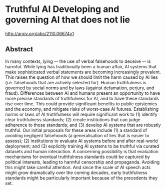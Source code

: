 # Truthful AI Developing and governing AI that does not lie
http://arxiv.org/abs/2110.06674v1
## Abstract
In many contexts, lying -- the use of verbal falsehoods to deceive -- is harmful. While lying has traditionally been a human affair, AI systems that make sophisticated verbal statements are becoming increasingly prevalent. This raises the question of how we should limit the harm caused by AI lies (i.e. falsehoods that are actively selected for). Human truthfulness is governed by social norms and by laws (against defamation, perjury, and fraud). Differences between AI and humans present an opportunity to have more precise standards of truthfulness for AI, and to have these standards rise over time. This could provide significant benefits to public epistemics and the economy, and mitigate risks of worst-case AI futures.   Establishing norms or laws of AI truthfulness will require significant work to (1) identify clear truthfulness standards; (2) create institutions that can judge adherence to those standards; and (3) develop AI systems that are robustly truthful.   Our initial proposals for these areas include (1) a standard of avoiding negligent falsehoods (a generalisation of lies that is easier to assess); (2) institutions to evaluate AI systems before and after real-world deployment; and (3) explicitly training AI systems to be truthful via curated datasets and human interaction.   A concerning possibility is that evaluation mechanisms for eventual truthfulness standards could be captured by political interests, leading to harmful censorship and propaganda. Avoiding this might take careful attention. And since the scale of AI speech acts might grow dramatically over the coming decades, early truthfulness standards might be particularly important because of the precedents they set.